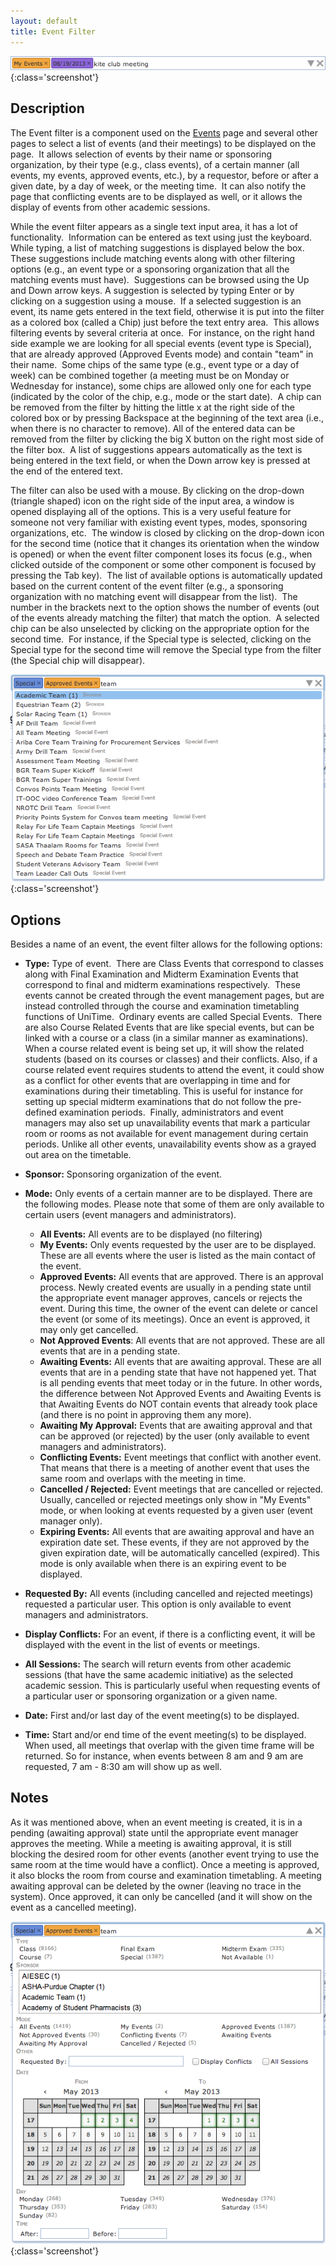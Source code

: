 ```yaml
---
layout: default
title: Event Filter
---
```


![Event Filter](images/events-event-filter-1.png){:class='screenshot'}

## Description

The Event filter is a component used on the [Events](events) page and several other pages to select a list of events (and their meetings) to be displayed on the page.  It allows selection of events by their name or sponsoring organization, by their type (e.g., class events), of a certain manner (all events, my events, approved events, etc.), by a requestor, before or after a given date, by a day of week, or the meeting time.  It can also notify the page that conflicting events are to be displayed as well, or it allows the display of events from other academic sessions.

While the event filter appears as a single text input area, it has a lot of functionality.  Information can be entered as text using just the keyboard.  While typing, a list of matching suggestions is displayed below the box.  These suggestions include matching events along with other filtering options (e.g., an event type or a sponsoring organization that all the matching events must have).  Suggestions can be browsed using the Up and Down arrow keys. A suggestion is selected by typing Enter or by clicking on a suggestion using a mouse.  If a selected suggestion is an event, its name gets entered in the text field, otherwise it is put into the filter as a colored box (called a Chip) just before the text entry area.  This allows filtering events by several criteria at once.  For instance, on the right hand side example we are looking for all special events (event type is Special), that are already approved (Approved Events mode) and contain "team" in their name.  Some chips of the same type (e.g., event type or a day of week) can be combined together (a meeting must be on Monday or Wednesday for instance), some chips are allowed only one for each type (indicated by the color of the chip, e.g., mode or the start date).  A chip can be removed from the filter by hitting the little x at the right side of the colored box or by pressing Backspace at the beginning of the text area (i.e., when there is no character to remove). All of the entered data can be removed from the filter by clicking the big X button on the right most side of the filter box.  A list of suggestions appears automatically as the text is being entered in the text field, or when the Down arrow key is pressed at the end of the entered text.

The filter can also be used with a mouse. By clicking on the drop-down (triangle shaped) icon on the right side of the input area, a window is opened displaying all of the options. This is a very useful feature for someone not very familiar with existing event types, modes, sponsoring organizations, etc.  The window is closed by clicking on the drop-down icon for the second time (notice that it changes its orientation when the window is opened) or when the event filter component loses its focus (e.g., when clicked outside of the component or some other component is focused by pressing the Tab key).  The list of available options is automatically updated based on the current content of the event filter (e.g., a sponsoring organization with no matching event will disappear from the list).  The number in the brackets next to the option shows the number of events (out of the events already matching the filter) that match the option.  A selected chip can be also unselected by clicking on the appropriate option for the second time.  For instance, if the Special type is selected, clicking on the Special type for the second time will remove the Special type from the filter (the Special chip will disappear).


![Event Filter](images/events-event-filter-2.png){:class='screenshot'}

## Options

Besides a name of an event, the event filter allows for the following options:

* **Type:** Type of event.  There are Class Events that correspond to classes along with Final Examination and Midterm Examination Events that correspond to final and midterm examinations respectively.  These events cannot be created through the event management pages, but are instead controlled through the course and examination timetabling functions of UniTime.  Ordinary events are called Special Events.  There are also Course Related Events that are like special events, but can be linked with a course or a class (in a similar manner as examinations).  When a course related event is being set up, it will show the related students (based on its courses or classes) and their conflicts. Also, if a course related event requires students to attend the event, it could show as a conflict for other events that are overlapping in time and for examinations during their timetabling. This is useful for instance for setting up special midterm examinations that do not follow the pre-defined examination periods.  Finally, administrators and event managers may also set up unavailability events that mark a particular room or rooms as not available for event management during certain periods. Unlike all other events, unavailability events show as a grayed out area on the timetable.

* **Sponsor:** Sponsoring organization of the event.

* **Mode:** Only events of a certain manner are to be displayed. There are the following modes. Please note that some of them are only available to certain users (event managers and administrators).
	* **All Events:** All events are to be displayed (no filtering)
	* **My Events:** Only events requested by the user are to be displayed. These are all events where the user is listed as the main contact of the event.
	* **Approved Events:** All events that are approved. There is an approval process. Newly created events are usually in a pending state until the appropriate event manager approves, cancels or rejects the event. During this time, the owner of the event can delete or cancel the event (or some of its meetings). Once an event is approved, it may only get cancelled.
	* **Not Approved Events**: All events that are not approved. These are all events that are in a pending state.
	* **Awaiting Events:** All events that are awaiting approval. These are all events that are in a pending state that have not happened yet. That is all pending events that meet today or in the future. In other words, the difference between Not Approved Events and Awaiting Events is that Awaiting Events do NOT contain events that already took place (and there is no point in approving them any more).
	* **Awaiting My Approval:** Events that are awaiting approval and that can be approved (or rejected) by the user  (only available to event managers and administrators).
	* **Conflicting Events:** Event meetings that conflict with another event. That means that there is a meeting of another event that uses the same room and overlaps with the meeting in time.
	* **Cancelled / Rejected:** Event meetings that are cancelled or rejected. Usually, cancelled or rejected meetings only show in "My Events" mode, or when looking at events requested by a given user (event manager only).
	* **Expiring Events:** All events that are awaiting approval and have an expiration date set. These events, if they are not approved by the given expiration date, will be automatically cancelled (expired). This mode is only available when there is an expiring event to be displayed.

* **Requested By:** All events (including cancelled and rejected meetings) requested a particular user. This option is only available to event managers and administrators.

* **Display Conflicts:** For an event, if there is a conflicting event, it will be displayed with the event in the list of events or meetings.

* **All Sessions:** The search will return events from other academic sessions (that have the same academic initiative) as the selected academic session. This is particularly useful when requesting events of a particular user or sponsoring organization or a given name.

* **Date:** First and/or last day of the event meeting(s) to be displayed.

* **Time:** Start and/or end time of the event meeting(s) to be displayed. When used, all meetings that overlap with the given time frame will be returned. So for instance, when events between 8 am and 9 am are requested, 7 am - 8:30 am will show up as well.

## Notes

As it was mentioned above, when an event meeting is created, it is in a pending (awaiting approval) state until the appropriate event manager approves the meeting. While a meeting is awaiting approval, it is still blocking the desired room for other events (another event trying to use the same room at the time would have a conflict). Once a meeting is approved, it also blocks the room from course and examination timetabling. A meeting awaiting approval can be deleted by the owner (leaving no trace in the system). Once approved, it can only be cancelled (and it will show on the event as a cancelled meeting).


![Event Filter](images/events-event-filter-3.png){:class='screenshot'}
